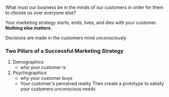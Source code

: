 What must our business be in the minds of our customers in order for them to choose us over everyone else?

Your marketing strategy starts, ends, lives, and dies with your customer. **Nothing else matters**.

Decisions are made in the customers mind unconsciously

### Two Pillars of a Successful Marketing Strategy
1. Demographics 
	- who your customer is
2. Psychographics 
	- why your customer buys
	- Your customer's perceived reality
Then create a prototype to satisfy your customers unconscious needs

